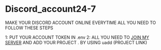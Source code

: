 # Discord_account24-7

MAKE YOUR DISCORD ACCOUNT ONLINE EVERYTIME ALL YOU NEED TO FOLLOW THESE STEPS

1: PUT YOUR ACCOUNT TOKEN IN .env
2: ALL YOU NEED TO [JOIN MY SERVER](https://discord.gg/yrNdwmv8)
AND ADD YOUR PROJECT . BY USING uadd (PROJECT LINK)

